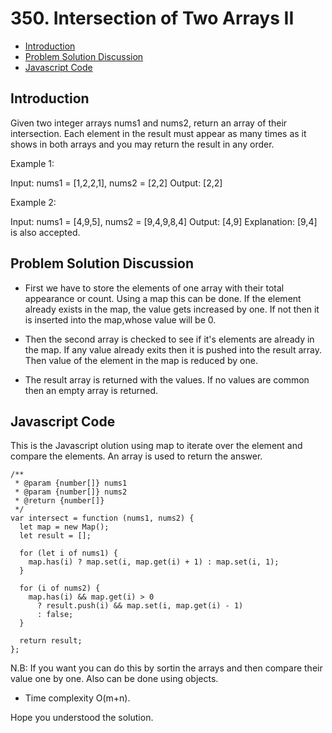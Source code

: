 # 350. Intersection of Two Arrays II

- [Introduction](#introduction)
- [Problem Solution Discussion](#problemDiscussion)
- [Javascript Code](#code)

<a name="introduction"></a>

## Introduction

Given two integer arrays nums1 and nums2, return an array of their intersection. Each element in the result must appear as many times as it shows in both arrays and you may return the result in any order.

Example 1:

Input: nums1 = [1,2,2,1], nums2 = [2,2]
Output: [2,2]

Example 2:

Input: nums1 = [4,9,5], nums2 = [9,4,9,8,4]
Output: [4,9]
Explanation: [9,4] is also accepted.

<a name="problemDiscussion"></a>

## Problem Solution Discussion

- First we have to store the elements of one array with their total appearance or count. Using a map this can be done. If the element already exists in the map, the value gets increased by one. If not then it is inserted into the map,whose value will be 0.

- Then the second array is checked to see if it's elements are already in the map. If any value already exits then it is pushed into the result array. Then value of the element in the map is reduced by one.

- The result array is returned with the values. If no values are common then an empty array is returned.

<a name="code"></a>

## Javascript Code

This is the Javascript olution using map to iterate over the element and compare the elements. An array is used to return the answer.

```
/**
 * @param {number[]} nums1
 * @param {number[]} nums2
 * @return {number[]}
 */
var intersect = function (nums1, nums2) {
  let map = new Map();
  let result = [];

  for (let i of nums1) {
    map.has(i) ? map.set(i, map.get(i) + 1) : map.set(i, 1);
  }

  for (i of nums2) {
    map.has(i) && map.get(i) > 0
      ? result.push(i) && map.set(i, map.get(i) - 1)
      : false;
  }

  return result;
};

```

N.B: If you want you can do this by sortin the arrays and then compare their value one by one. Also can be done using objects.

- Time complexity O(m+n).

Hope you understood the solution.
